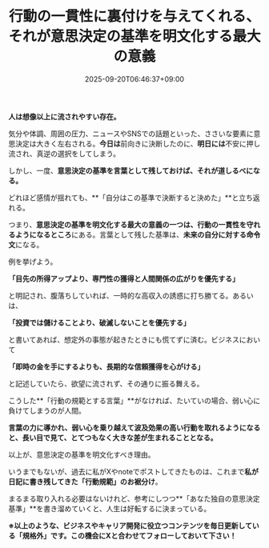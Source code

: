 ﻿---
title: "行動の一貫性に裏付けを与えてくれる、それが意思決定の基準を明文化する最大の意義"
date: 2025-09-20T06:46:37+09:00
draft: false
---

**人は想像以上に流されやすい存在。**

気分や体調、周囲の圧力、ニュースやSNSでの話題といった、ささいな要素に意思決定は大きく左右される。**今日は**前向きに決断したのに、**明日には**不安に押し流され、真逆の選択をしてしまう。



しかし、一度、**意思決定の基準を言葉として残しておけば、それが道しるべになる。**

どれほど感情が揺れても、**「自分はこの基準で決断すると決めた」**と立ち返れる。

つまり、**意思決定の基準を明文化する最大の意義の一つは、行動の一貫性を守れるようになるところ**にある。言葉として残した基準は、**未来の自分に対する命令文**になる。



例を挙げよう。

**「目先の所得アップより、専門性の獲得と人間関係の広がりを優先する」**

と明記され、腹落ちしていれば、一時的な高収入の誘惑に打ち勝てる。あるいは、

**「投資では儲けることより、破滅しないことを優先する」**

と書いてあれば、想定外の事態が起きたときにも慌てずに済む。ビジネスにおいて

**「即時の金を手にするよりも、長期的な信頼獲得を心がける」**

と記述していたら、欲望に流されず、その通りに振る舞える。



こうした**「行動の規範とする言葉」**がなければ、たいていの場合、弱い心に負けてしまうのが人間。

**言葉の力に導かれ、弱い心を乗り越えて波及効果の高い行動を取れるようになると、長い目で見て、とてつもなく大きな差が生まれることとなる。**

以上が、意思決定の基準を明文化すべき理由。



いうまでもないが、過去に私がXやnoteでポストしてきたものは、これまで**私が日記に書き残してきた「行動規範」のお裾分け**。

まるまる取り入れる必要はないけれど、参考にしつつ**「あなた独自の意思決定基準」**を書き溜めていくと、人生は好転するに決まっている。



**※以上のような、ビジネスやキャリア開発に役立つコンテンツを毎日更新している「規格外」です。この機会にXと合わせてフォローしておいて下さい！**